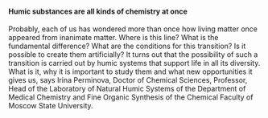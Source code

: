 #### Humic substances are all kinds of chemistry at once
Probably, each of us has wondered more than once how living matter once appeared from inanimate matter. Where is this line? What is the fundamental difference? What are the conditions for this transition? Is it possible to create them artificially? It turns out that the possibility of such a transition is carried out by humic systems that support life in all its diversity. What is it, why it is important to study them and what new opportunities it gives us, says Irina Perminova, Doctor of Chemical Sciences, Professor, Head of the Laboratory of Natural Humic Systems of the Department of Medical Chemistry and Fine Organic Synthesis of the Chemical Faculty of Moscow State University.
